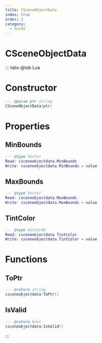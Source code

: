```yaml
---
title: CSceneObjectData
index: true
order: 2
category:
  - Guide
---
```


# CSceneObjectData

::: tabs
@tab Lua
# Constructor
```lua
--- @param ptr string
CSceneObjectData(ptr)
```
# Properties
## MinBounds 
```lua
--- @type Vector
Read: csceneobjectdata.MinBounds
Write: csceneobjectdata.MinBounds = value
```
## MaxBounds 
```lua
--- @type Vector
Read: csceneobjectdata.MaxBounds
Write: csceneobjectdata.MaxBounds = value
```
## TintColor 
```lua
--- @type Vector4D
Read: csceneobjectdata.TintColor
Write: csceneobjectdata.TintColor = value
```
# Functions
## ToPtr
```lua
--- @return string
csceneobjectdata:ToPtr()
```
## IsValid
```lua
--- @return bool
csceneobjectdata:IsValid()
```

:::